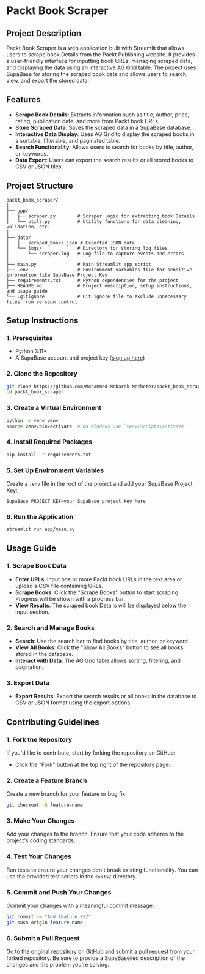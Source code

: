 
# **Packt Book Scraper**

## **Project Description**

Packt Book Scraper is a web application built with Streamlit that allows users to scrape book Details from the Packt Publishing website. It provides a user-friendly interface for inputting book URLs, managing scraped data, and displaying the data using an interactive AG Grid table. The project uses SupaBase for storing the scraped book data and allows users to search, view, and export the stored data.

## **Features**
- **Scrape Book Details**: Extracts information such as title, author, price, rating, publication date, and more from Packt book URLs.
- **Store Scraped Data**: Saves the scraped data in a SupaBase database.
- **Interactive Data Display**: Uses AG Grid to display the scraped books in a sortable, filterable, and paginated table.
- **Search Functionality**: Allows users to search for books by title, author, or keywords.
- **Data Export**: Users can export the search results or all stored books to CSV or JSON files.

## **Project Structure**

```
packt_book_scraper/
│
├── app/
│   ├── scraper.py        # Scraper logic for extracting book Details
│   └── utils.py          # Utility functions for data cleaning, validation, etc.
│
├── data/
│   ├── scraped_books.json # Exported JSON data
│   └── logs/             # Directory for storing log files
│       └── scraper.log   # Log file to capture events and errors
│
├── main.py               # Main Streamlit app script
├── .env                  # Environment variables file for sensitive information like SupaBase Project Key
├── requirements.txt      # Python dependencies for the project
├── README.md             # Project description, setup instructions, and usage guide
└── .gitignore            # Git ignore file to exclude unnecessary files from version control
```

## **Setup Instructions**

### **1. Prerequisites**
- Python 3.11+
- A SupaBase account and project key ([sign up here](https://supabase.com/))

### **2. Clone the Repository**

```bash
git clone https://github.com/Mohammed-Mebarek-Mecheter/packt_book_scraper.git
cd packt_book_scraper
```

### **3. Create a Virtual Environment**

```bash
python -m venv venv
source venv/bin/activate  # On Windows use `venv\Scripts\activate`
```

### **4. Install Required Packages**

```bash
pip install -r requirements.txt
```

### **5. Set Up Environment Variables**

Create a `.env` file in the root of the project and add your SupaBase Project Key:

```
SupaBase_PROJECT_KEY=your_SupaBase_project_key_here
```

### **6. Run the Application**

```bash
streamlit run app/main.py
```

## **Usage Guide**

### **1. Scrape Book Data**

- **Enter URLs**: Input one or more Packt book URLs in the text area or upload a CSV file containing URLs.
- **Scrape Books**: Click the "Scrape Books" button to start scraping. Progress will be shown with a progress bar.
- **View Results**: The scraped book Details will be displayed below the input section.

### **2. Search and Manage Books**

- **Search**: Use the search bar to find books by title, author, or keyword.
- **View All Books**: Click the "Show All Books" button to see all books stored in the database.
- **Interact with Data**: The AG Grid table allows sorting, filtering, and pagination.

### **3. Export Data**

- **Export Results**: Export the search results or all books in the database to CSV or JSON format using the export options.

## **Contributing Guidelines**

### **1. Fork the Repository**

If you'd like to contribute, start by forking the repository on GitHub:

- Click the "Fork" button at the top right of the repository page.

### **2. Create a Feature Branch**

Create a new branch for your feature or bug fix:

```bash
git checkout -b feature-name
```

### **3. Make Your Changes**

Add your changes to the branch. Ensure that your code adheres to the project's coding standards.

### **4. Test Your Changes**

Run tests to ensure your changes don't break existing functionality. You can use the provided test scripts in the `tests/` directory.

### **5. Commit and Push Your Changes**

Commit your changes with a meaningful commit message:

```bash
git commit -m "Add feature XYZ"
git push origin feature-name
```

### **6. Submit a Pull Request**

Go to the original repository on GitHub and submit a pull request from your forked repository. Be sure to provide a SupaBaseiled description of the changes and the problem you're solving.

